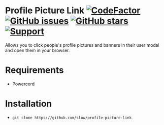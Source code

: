 # Profile Picture Link [![CodeFactor](https://www.codefactor.io/repository/github/slow/profile-picture-link/badge)](https://www.codefactor.io/repository/github/slow/profile-picture-link) [![GitHub issues](https://img.shields.io/github/issues/slow/profile-picture-link?style=flat)](https://github.com/slow/profile-picture-link/issues) [![GitHub stars](https://img.shields.io/github/stars/slow/profile-picture-link?style=flat)](https://github.com/slow/profile-picture-link/stargazers) [![Support](https://img.shields.io/discord/875126204758360094)](https://discord.gg/shnvz5ryAt)

Allows you to click people's profile pictures and banners in their user modal and open them in your browser.

# Requirements

-  Powercord

# Installation

-  `git clone https://github.com/slow/profile-picture-link`
